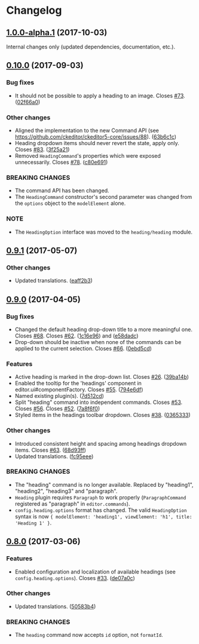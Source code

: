 Changelog
=========

## [1.0.0-alpha.1](https://github.com/ckeditor/ckeditor5-heading/compare/v0.10.0...v1.0.0-alpha.1) (2017-10-03)

Internal changes only (updated dependencies, documentation, etc.).


## [0.10.0](https://github.com/ckeditor/ckeditor5-heading/compare/v0.9.1...v0.10.0) (2017-09-03)

### Bug fixes

* It should not be possible to apply a heading to an image. Closes [#73](https://github.com/ckeditor/ckeditor5-heading/issues/73). ([02f66a0](https://github.com/ckeditor/ckeditor5-heading/commit/02f66a0))

### Other changes

* Aligned the implementation to the new Command API (see https://github.com/ckeditor/ckeditor5-core/issues/88). ([63b6c1c](https://github.com/ckeditor/ckeditor5-heading/commit/63b6c1c))
* Heading dropdown items should never revert the state, apply only. Closes [#83](https://github.com/ckeditor/ckeditor5-heading/issues/83). ([3f25a21](https://github.com/ckeditor/ckeditor5-heading/commit/3f25a21))
* Removed `HeadingCommand`'s properties which were exposed unnecessarily. Closes [#78](https://github.com/ckeditor/ckeditor5-heading/issues/78). ([c80e691](https://github.com/ckeditor/ckeditor5-heading/commit/c80e691))

### BREAKING CHANGES

* The command API has been changed.
* The `HeadingCommand` constructor's second parameter was changed from the `options` object to the `modelElement` alone.

### NOTE

* The `HeadingOption` interface was moved to the `heading/heading` module.


## [0.9.1](https://github.com/ckeditor/ckeditor5-heading/compare/v0.9.0...v0.9.1) (2017-05-07)

### Other changes

* Updated translations. ([eaff2b3](https://github.com/ckeditor/ckeditor5-heading/commit/eaff2b3))


## [0.9.0](https://github.com/ckeditor/ckeditor5-heading/compare/v0.8.0...v0.9.0) (2017-04-05)

### Bug fixes

* Changed the default heading drop-down title to a more meaningful one. Closes [#68](https://github.com/ckeditor/ckeditor5-heading/issues/68). Closes [#62](https://github.com/ckeditor/ckeditor5-heading/issues/62). ([1c16e96](https://github.com/ckeditor/ckeditor5-heading/commit/1c16e96)) and ([e58dadc](https://github.com/ckeditor/ckeditor5-heading/commit/e58dadc))
* Drop-down should be inactive when none of the commands can be applied to the current selection. Closes [#66](https://github.com/ckeditor/ckeditor5-heading/issues/66). ([0ebd5cd](https://github.com/ckeditor/ckeditor5-heading/commit/0ebd5cd))

### Features

* Active heading is marked in the drop-down list. Closes [#26](https://github.com/ckeditor/ckeditor5-heading/issues/26). ([39ba14b](https://github.com/ckeditor/ckeditor5-heading/commit/39ba14b))
* Enabled the tooltip for the 'headings' component in editor.ui#componentFactory. Closes [#55](https://github.com/ckeditor/ckeditor5-heading/issues/55). ([794e6df](https://github.com/ckeditor/ckeditor5-heading/commit/794e6df))
* Named existing plugin(s). ([7d512cd](https://github.com/ckeditor/ckeditor5-heading/commit/7d512cd))
* Split "heading" command into independent commands. Closes [#53](https://github.com/ckeditor/ckeditor5-heading/issues/53). Closes [#56](https://github.com/ckeditor/ckeditor5-heading/issues/56). Closes [#52](https://github.com/ckeditor/ckeditor5-heading/issues/52). ([7a8f6f0](https://github.com/ckeditor/ckeditor5-heading/commit/7a8f6f0))
* Styled items in the headings toolbar dropdown. Closes [#38](https://github.com/ckeditor/ckeditor5-heading/issues/38). ([0365333](https://github.com/ckeditor/ckeditor5-heading/commit/0365333))

### Other changes

* Introduced consistent height and spacing among headings dropdown items. Closes [#63](https://github.com/ckeditor/ckeditor5-heading/issues/63). ([68d93ff](https://github.com/ckeditor/ckeditor5-heading/commit/68d93ff))
* Updated translations. ([fc95eee](https://github.com/ckeditor/ckeditor5-heading/commit/fc95eee))

### BREAKING CHANGES

* The "heading" command is no longer available. Replaced by "heading1", "heading2", "heading3" and "paragraph".
* `Heading` plugin requires `Paragraph` to work properly (`ParagraphCommand` registered as "paragraph" in `editor.commands`).
* `config.heading.options` format has changed. The valid `HeadingOption` syntax is now `{ modelElement: 'heading1', viewElement: 'h1', title: 'Heading 1' }`.


## [0.8.0](https://github.com/ckeditor/ckeditor5-heading/compare/v0.7.0...v0.8.0) (2017-03-06)

### Features

* Enabled configuration and localization of available headings (see `config.heading.options`). Closes [#33](https://github.com/ckeditor/ckeditor5/issues/33). ([de07a0c](https://github.com/ckeditor/ckeditor5-heading/commit/de07a0c))

### Other changes

* Updated translations. ([50583b4](https://github.com/ckeditor/ckeditor5-heading/commit/50583b4))


### BREAKING CHANGES

* The `heading` command now accepts `id` option, not `formatId`.
